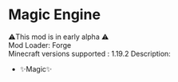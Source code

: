 # Magic Engine
⚠️This mod is in early alpha ⚠️  
Mod Loader: Forge  
Minecraft versions supported : 1.19.2 
Description:
- ✨Magic✨


